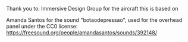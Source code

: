 Thank you to:
Immersive Design Group for the aircraft this is based on

Amanda Santos for the sound "botaodepressao", used for the overhead panel under the CC0 license:
https://freesound.org/people/amandasantos/sounds/392148/
